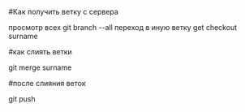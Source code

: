 #Как получить ветку с сервера 

просмотр всех git branch --all
переход в иную ветку get checkout surname

#как слиять ветки

git merge surname

#после слияния веток

git push
